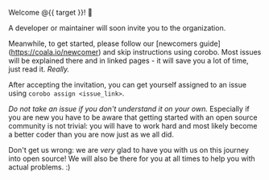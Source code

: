 Welcome @{{ target }}! :tada:

A developer or maintainer will soon invite you to the organization.

Meanwhile, to get started, please follow our [newcomers guide] (https://coala.io/newcomer) and skip instructions using corobo. Most issues will be explained there and in linked pages - it will save you a lot of time, just read it. *Really.*

After accepting the invitation, you can get yourself assigned to an issue using `corobo assign <issue_link>`.

*Do not take an issue if you don't understand it on your own.* Especially if you are new you have to be aware that getting started with an open source community is not trivial: you will have to work hard and most likely become a better coder than you are now just as we all did.

Don't get us wrong: we are *very* glad to have you with us on this journey into open source! We will also be there for you at all times to help you with actual problems. :)
